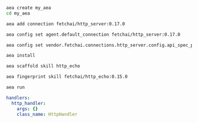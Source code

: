 ``` bash
aea create my_aea
cd my_aea
```
``` bash
aea add connection fetchai/http_server:0.17.0
```
``` bash
aea config set agent.default_connection fetchai/http_server:0.17.0
```
``` bash
aea config set vendor.fetchai.connections.http_server.config.api_spec_path "../examples/http_ex/petstore.yaml"
```
``` bash
aea install
```
``` bash
aea scaffold skill http_echo
```
``` bash
aea fingerprint skill fetchai/http_echo:0.15.0
```
``` bash
aea run
```
``` yaml
handlers:
  http_handler:
    args: {}
    class_name: HttpHandler
```